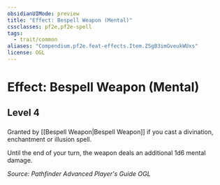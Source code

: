 ```yaml
---
obsidianUIMode: preview
title: "Effect: Bespell Weapon (Mental)"
cssclasses: pf2e,pf2e-spell
tags:
  - trait/common
aliases: "Compendium.pf2e.feat-effects.Item.ZSgB3imGveukWUxs"
license: OGL
---
```

# Effect: Bespell Weapon (Mental)
## Level 4
### 






Granted by [[Bespell Weapon|Bespell Weapon]] if you cast a divination, enchantment or illusion spell.

Until the end of your turn, the weapon deals an additional 1d6 mental damage.

*Source: Pathfinder Advanced Player's Guide*
*OGL*